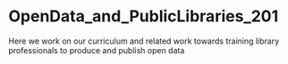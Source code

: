 # OpenData_and_PublicLibraries_201
Here we work on our curriculum and related work towards training library professionals to produce and publish open data

